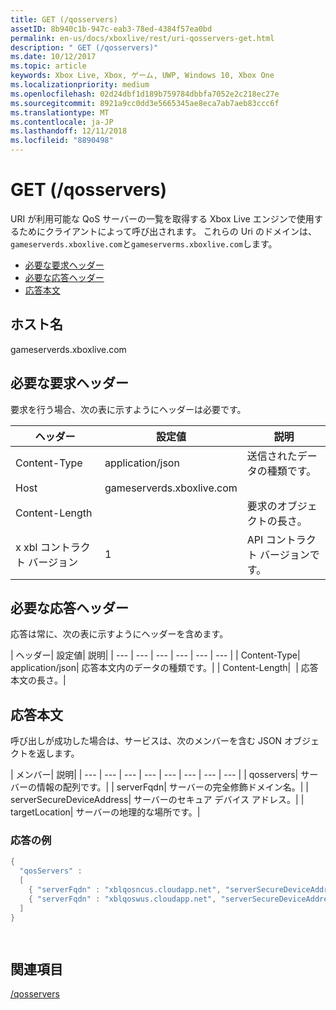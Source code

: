 ```yaml
---
title: GET (/qosservers)
assetID: 8b940c1b-947c-eab3-78ed-4384f57ea0bd
permalink: en-us/docs/xboxlive/rest/uri-qosservers-get.html
description: " GET (/qosservers)"
ms.date: 10/12/2017
ms.topic: article
keywords: Xbox Live, Xbox, ゲーム, UWP, Windows 10, Xbox One
ms.localizationpriority: medium
ms.openlocfilehash: 02d24dbf1d189b759784dbbfa7052e2c218ec27e
ms.sourcegitcommit: 8921a9cc0dd3e5665345ae8eca7ab7aeb83ccc6f
ms.translationtype: MT
ms.contentlocale: ja-JP
ms.lasthandoff: 12/11/2018
ms.locfileid: "8890498"
---
```

# <a name="get-qosservers"></a>GET (/qosservers)
URI が利用可能な QoS サーバーの一覧を取得する Xbox Live エンジンで使用するためにクライアントによって呼び出されます。 これらの Uri のドメインは、`gameserverds.xboxlive.com`と`gameserverms.xboxlive.com`します。
 
  * [必要な要求ヘッダー](#ID4EBB)
  * [必要な応答ヘッダー](#ID4EUC)
  * [応答本文](#ID4EVD)
 
<a id="ID5EG"></a>

 
## <a name="host-name"></a>ホスト名

gameserverds.xboxlive.com
 
<a id="ID4EBB"></a>

 
## <a name="required-request-headers"></a>必要な要求ヘッダー
 
要求を行う場合、次の表に示すようにヘッダーは必要です。
 
| ヘッダー| 設定値| 説明| 
| --- | --- | --- | 
| Content-Type| application/json| 送信されたデータの種類です。| 
| Host| gameserverds.xboxlive.com|  | 
| Content-Length|  | 要求のオブジェクトの長さ。| 
| x xbl コントラクト バージョン| 1| API コントラクト バージョンです。| 
  
<a id="ID4EUC"></a>

 
## <a name="required-response-headers"></a>必要な応答ヘッダー
 
応答は常に、次の表に示すようにヘッダーを含めます。
 
| ヘッダー| 設定値| 説明| 
| --- | --- | --- | --- | --- | --- | 
| Content-Type| application/json| 応答本文内のデータの種類です。| 
| Content-Length|  | 応答本文の長さ。| 
  
<a id="ID4EVD"></a>

 
## <a name="response-body"></a>応答本文
 
呼び出しが成功した場合は、サービスは、次のメンバーを含む JSON オブジェクトを返します。
 
| メンバー| 説明| 
| --- | --- | --- | --- | --- | --- | --- | --- | 
| qosservers| サーバーの情報の配列です。| 
| serverFqdn| サーバーの完全修飾ドメイン名。| 
| serverSecureDeviceAddress| サーバーのセキュア デバイス アドレス。| 
| targetLocation| サーバーの地理的な場所です。| 
 
<a id="ID4EUE"></a>

 
### <a name="sample-response"></a>応答の例
 

```cpp
{ 
  "qosServers" : 
  [ 
    { "serverFqdn" : "xblqosncus.cloudapp.net", "serverSecureDeviceAddress" : "&lt;base-64 encoded blob>", "targetLocation" : "North Central US" },
    { "serverFqdn" : "xblqoswus.cloudapp.net", "serverSecureDeviceAddress" : "&lt;base-64 encoded blob>", "targetLocation" : "West US" },
  ]
}

      
```

   
<a id="ID4EBF"></a>

 
## <a name="see-also"></a>関連項目
 [/qosservers](uri-qosservers.md)

  